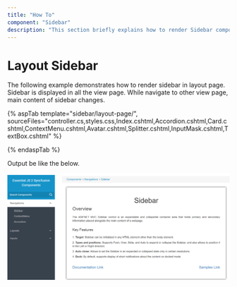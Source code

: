 ```yaml
---
title: "How To"
component: "Sidebar"
description: "This section briefly explains how to render Sidebar component in layout page."
---
```


# Layout Sidebar

The following example demonstrates how to render sidebar in layout page. Sidebar is displayed in all the view page. While navigate to other view page, main content of sidebar changes.

{% aspTab template="sidebar/layout-page/", sourceFiles="controller.cs,styles.css,Index.cshtml,Accordion.cshtml,Card.cshtml,ContextMenu.cshtml,Avatar.cshtml,Splitter.cshtml,InputMask.cshtml,TextBox.cshtml" %}

{% endaspTab %}

Output be like the below.

![Sidebar Sample](../images/layout_page.png)
